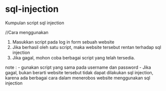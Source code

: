 # sql-injection
Kumpulan script sql injection

//Cara menggunakan

1. Masukkan script pada log in form sebuah website
2. Jika berhasil oleh satu script, maka website tersebut rentan terhadap sql injection
3. Jika gagal, mohon coba berbagai script yang telah tersedia.

note : - gunakan script yang sama pada username dan password
       - Jika gagal, bukan berarti website tersebut tidak dapat dilakukan sql injection, karena ada berbagai cara dalam menerobos website menggunakan sql injection 
